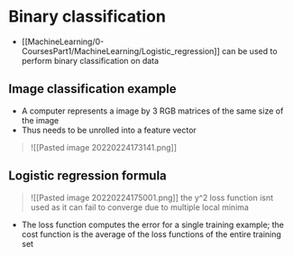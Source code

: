 # Binary classification
- [[MachineLearning/0-CoursesPart1/MachineLearning/Logistic_regression]] can be used to perform binary classification on data
## Image classification example
- A computer represents a image by 3 RGB matrices of the same size of the image
- Thus needs to be unrolled into a feature vector
>![[Pasted image 20220224173141.png]]
## Logistic regression formula
>![[Pasted image 20220224175001.png]]
the y^2 loss function isnt used as it can fail to converge due to multiple local minima


- The loss function computes the error for a single training example; the cost function is the average of the loss functions of the entire training set
